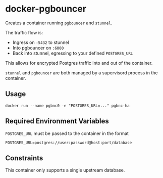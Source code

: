 # docker-pgbouncer

Creates a container running `pgbouncer` and `stunnel`.

The traffic flow is:

 * Ingress on `:5432` to stunnel
 * Into pgbouncer on `:6000`
 * Back into stunnel, egressing to your defined `POSTGRES_URL`

This allows for encrypted Postgres traffic into and out of the container.

`stunnel` and `pgbouncer` are both managed by a supervisord process in the container.

## Usage

```
docker run --name pgbnc0 -e "POSTGRES_URL=..." pgbnc-ha
```

## Required Environment Variables

`POSTGRES_URL` must be passed to the container in the format

```
POSTGRES_URL=postgres://user:password@host:port/database
```

## Constraints

This container only supports a single upstream database.
